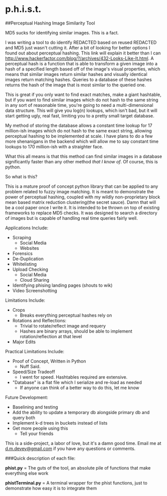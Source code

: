 # p.h.i.s.t.
##Perceptual Hashing Image Similarity Tool

MD5 sucks for identifying similar images. This is a fact.

I was writing a tool to do identify REDACTED based on reused REDACTED and MD5 just wasn't cutting it. After a bit of looking for better options I found out about perceptual hashing. This link will explain it better than I can <html> http://www.hackerfactor.com/blog/?/archives/432-Looks-Like-It.html</html>. A perceptual hash is a function that is able to transform a given image into a hash of a specified length based off of the image's visual properties, which means that similar images return similar hashes and visually identical images return matching hashes. Queries to a database of these hashes returns the hash of the image that is most similar to the queried one. 

This is great if you only want to find exact matches, make a giant hashtable, but if you want to find similar images which do not hash to the same string in any sort of reasonable time, you're going to need a multi-dimensional data structure. This will give you log(n) lookups, which isn't bad, but it will start getting ugly, real fast, limiting you to a pretty small target database.

My method of storing the database allows a constant time lookup for 17 million-ish images which do not hash to the same exact string, allowing perceptual hashing to be implemented at scale. I have plans to do a few more shenanigans in the backend which will allow me to say constant time lookups to 170 million-ish with a straighter face. 

What this all means is that this method can find similar images in a database significantly faster than any other method *that I know of*. Of course, this is python.

So what is this? 

This is a mature proof of concept python library that can be applied to any problem related to fuzzy image matching. It is meant to demonstrate the power of perceptual hashing, coupled with my wildly non-proprietary block mean based matrix reduction clustering(the secret sauce). Damn that will be a cool paper once I write it. It is intended to be thrown on top of existing frameworks to replace MD5 checks. It was designed to search a directory of images but is capable of handling real time queries fairly well. 

Applications Include:
* Scraping 
  *    Social Media
  *   Websites
* Forensics
* De-Duplication
* Whitelisting
* Upload Checking
  *   Social Media
  *   Cloud Sharing
* Identifying phising landing pages (shouts to wik)
* Video Screenshotting

Limitations Include:
* Crops 
  *    Breaks everything perceptual hashes rely on
* Rotations and Reflections:
  *    Trivial to rotate/reflect image and requery
  *    Hashes are binary arrays, should be able to implement rotation/reflection at that level
* Major Edits

Practical Limitations Include:
* Proof of Concept, Written in Python
  *    Nuff Said.
* Speed/Size Tradeoff
  *    I went for speed. Hashtables required are extensive. 
* "Database" is a flat file which I serialize and re-load as needed
  *   If anyone can think of a better way to do this, let me know
    
Future Development:
* Baselining and testing
* Add the ability to update a temporary db alongside primary db and query both
* Implement k-d trees in buckets instead of lists
* Get more people using this
  * Tell your friends

This is a side-project, a labor of love, but it's a damn good time.
Email me at <html>d.m.devey@gmail.com</html> if you have any questions or comments.

###Quick description of each file:

**phist.py** = The guts of the tool, an absolute pile of functions that make everything else work

**phistTerminal.py** = A terminal wrapper for the phist functions, just to demonstrate how easy it is to integrate them

